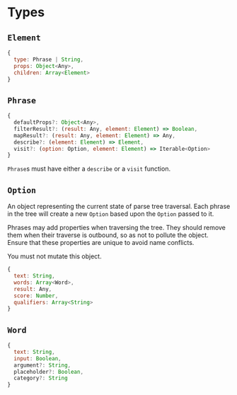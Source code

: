 # Types

## `Element`

```js
{
  type: Phrase | String,
  props: Object<Any>,
  children: Array<Element>
}
```

## `Phrase`

```js
{
  defaultProps?: Object<Any>,
  filterResult?: (result: Any, element: Element) => Boolean,
  mapResult?: (result: Any, element: Element) => Any,
  describe?: (element: Element) => Element,
  visit?: (option: Option, element: Element) => Iterable<Option>
}
```

`Phrase`s must have either a `describe` or a `visit` function.

## `Option`

An object representing the current state of parse tree traversal. Each
phrase in the tree will create a new `Option` based upon the `Option`
passed to it.

Phrases may add properties when traversing the tree. They should remove
them when their traverse is outbound, so as not to pollute the object.
Ensure that these properties are unique to avoid name conflicts.

You must not mutate this object.

```js
{
  text: String,
  words: Array<Word>,
  result: Any,
  score: Number,
  qualifiers: Array<String>
}
```

## `Word`

```js
{
  text: String,
  input: Boolean,
  argument?: String,
  placeholder?: Boolean,
  category?: String
}
```
